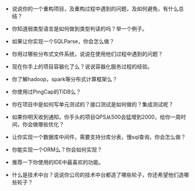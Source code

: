 * 说说你的一个重构项目，及重构过程中遇到的问题，及如何避免，有什么总结？

* 你知道弱类型语言是如何做到类型判读的吗？举一个例子。

* 如果让你实现一个SQLParse，你会怎么做？

* 你用过哪些分布式文件系统，说说在使用他们过程中遇到的问题？

* 现在你手上的项目容器化了么？说说容器化服务过程的经验。

* 你了解hadoop，spark等分布式计算框架么？

* 你使用过PingCap的TiDB么？

* 你在项目中是如何写单元测试的？接口测试是如何做的？集成测试呢？

* 如果你明天收到通知，你手头的项目QPS从500会猛增到2000，给你一周时间，你会做哪些优化？

* 让你实现一个数据库中间件，需要支持分库分表，慢sql查询，你会怎么做？

* 你能实现一个ORM么？你会如何实现？

* 推荐一下你使用的IDE中最喜欢的功能。

* 什么是技术中台？说说你公司的技术中台都造了哪些轮子，你还希望他们造哪些轮子？
